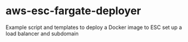 # aws-esc-fargate-deployer
Example script and templates to deploy a Docker image to ESC set up a load balancer and subdomain
